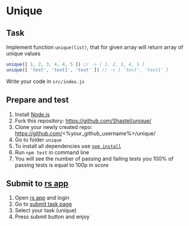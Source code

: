 # Unique

## Task

Implement function `unique(list)`, that for given array will return array of unique values

```js
unique([ 1, 2, 3, 4, 4, 5 ]) // -> [ 1, 2, 3, 4, 5 ]
unique([ 'test', 'test1', 'test' ]) // -> [ 'test', 'test1' ]
```

Write your code in `src/index.js`

## Prepare and test
1. Install [Node.js](https://nodejs.org/en/download/)   
2. Fork this repository: https://github.com/Shastel/unique/  
3. Clone your newly created repo: https://github.com/<%your_github_username%>/unique/  
4. Go to folder `unique`  
5. To install all dependencies use [`npm install`](https://docs.npmjs.com/cli/install)  
6. Run `npm test` in command line  
7. You will see the number of passing and failing tests you 100% of passing tests is equal to 100p in score  

## Submit to [rs app](https://app.rs.school)
1. Open [rs app](https://app.rs.school) and login
2. Go to [submit task page](https://app.rs.school/course/submit-task?course=rs-2019-q3)
3. Select your task (unique)
4. Press submit button and enjoy
